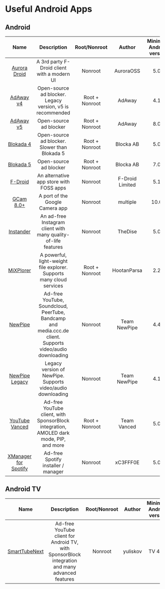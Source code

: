 # Useful Android Apps

## Android

| Name | Description | Root/Nonroot | Author | Minimum Android version |
| :---: | :---: | :---: | :---: | :---: |
| [Aurora Droid](https://f-droid.org/en/packages/com.aurora.adroid/) | A 3rd party F-Droid client with a modern UI | Nonroot | AuroraOSS | 5.0+ |
| [AdAway v4](https://adaway.org/) | Open-source ad blocker. Legacy version, v5 is recommended | Root + Nonroot | AdAway | 4.1+ |
| [AdAway v5](https://adaway.org/) | Open-source ad blocker | Root + Nonroot | AdAway | 8.0+ |
| [Blokada 4](https://blokada.org/) | Open-source ad blocker. Slower than Blokada 5 | Root + Nonroot | Blocka AB | 5.0+ |
| [Blokada 5](https://blokada.org/) | Open-source ad blocker | Root + Nonroot | Blocka AB | 7.0+ |
| [F-Droid](https://f-droid.org/) | An alternative app store with FOSS apps | Nonroot | F-Droid Limited | 5.1+ |
| [GCam 8.0+](https://www.celsoazevedo.com/files/android/google-camera/) | A port of the Google Camera app | Nonroot | multiple | 10.0+ |
| [Instander](https://thedise.me/instander/?setLng=en) | An ad-free Instagram client with many quality-of-life features | Nonroot | TheDise | 5.0+ |
| [MiXPlorer](https://forum.xda-developers.com/t/app-2-2-mixplorer-v6-x-released-fully-featured-file-manager.1523691/#post-23109280) | A powerful, light-weight file explorer. Supports many cloud services | Root + Nonroot | HootanParsa | 2.2+ | 
| [NewPipe](https://newpipe.net/) | Ad-free YouTube, Soundcloud, PeerTube, Bandcamp and media.ccc.de client. Supports video/audio downloading | Nonroot | Team NewPipe | 4.4+ |
| [NewPipe Legacy](https://newpipe.net/) | Legacy version of NewPipe. Supports video/audio downloading | Nonroot | Team NewPipe | 4.1+ |
| [YouTube Vanced](https://vancedapp.com/) | Ad-free YouTube client, with SponsorBlock integration, AMOLED dark mode, PIP, and more | Root + Nonroot | Team Vanced | 5.0+ |
| [XManager for Spotify](https://github.com/xManager-v2/xManager-Spotify) | Ad-free Spotify installer / manager | Nonroot | xC3FFF0E | 5.0+ |

## Android TV

| Name | Description | Root/Nonroot | Author | Minimum Android version |
| :---: | :---: | :---: | :---: | :---: |
| [SmartTubeNext](https://github.com/yuliskov/SmartTubeNext) | Ad-free YouTube client for Android TV, with SponsorBlock integration and many advanced features | Nonroot | yuliskov | TV 4.3+ |
